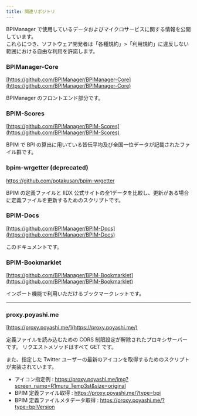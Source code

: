 ```yaml
---
title: 関連リポジトリ
---
```


BPIManager で使用しているデータおよびマイクロサービスに関する情報を公開しています。  
これらにつき、ソフトウェア開発者は「各種規約」>「利用規約」に違反しない範囲における自由な利用を許諾します。

### BPIManager-Core

[https://github.com/BPIManager/BPIManager-Core](https://github.com/BPIManager/BPIManager-Core)

BPIManager のフロントエンド部分です。

### BPIM-Scores

[https://github.com/BPIManager/BPIM-Scores](https://github.com/BPIManager/BPIM-Scores)

BPIM で BPI の算出に用いている皆伝平均及び全国一位データが記載されたファイル群です。

### bpim-wrgetter (deprecated)

https://github.com/potakusan/bpim-wrgetter

BPIM の定義ファイルと IIDX 公式サイトの全1データを比較し、更新がある場合に定義ファイルを更新するためのスクリプトです。

### BPIM-Docs

[https://github.com/BPIManager/BPIM-Docs](https://github.com/BPIManager/BPIM-Docs)

このドキュメントです。

### BPIM-Bookmarklet

[https://github.com/BPIManager/BPIM-Bookmarklet](https://github.com/BPIManager/BPIM-Bookmarklet)

インポート機能で利用いただけるブックマークレットです。

---

### proxy.poyashi.me

[https://proxy.poyashi.me/](https://proxy.poyashi.me/)

定義ファイルを読み込むための CORS 制限設定が解除されたプロキシサーバーです。
リクエストメソッドはすべて GET です。

また、指定した Twitter ユーザーの最新のアイコンを取得するためのスクリプトが実装されています。

- アイコン指定例 : https://proxy.poyashi.me/img?screen_name=R1muru_Temp3st&size=original
- BPIM 定義ファイル取得 : https://proxy.poyashi.me/?type=bpi
- BPIM 定義ファイルメタデータ取得 : https://proxy.poyashi.me/?type=bpiVersion

